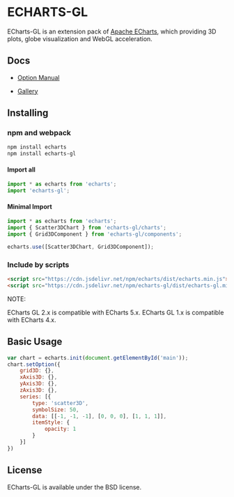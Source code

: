 # ECHARTS-GL

ECharts-GL is an extension pack of [Apache ECharts](http://echarts.apache.org/), which providing 3D plots, globe visualization and WebGL acceleration.


## Docs

+ [Option Manual](https://echarts.apache.org/zh/option-gl.html)

+ [Gallery](https://www.makeapie.com/explore.html#tags=echarts-gl)

## Installing

###  npm and webpack

```bash
npm install echarts
npm install echarts-gl
```

#### Import all
```js
import * as echarts from 'echarts';
import 'echarts-gl';
```

#### Minimal Import
```js
import * as echarts from 'echarts';
import { Scatter3DChart } from 'echarts-gl/charts';
import { Grid3DComponent } from 'echarts-gl/components';

echarts.use([Scatter3DChart, Grid3DComponent]);
```

### Include by scripts
```html
<script src="https://cdn.jsdelivr.net/npm/echarts/dist/echarts.min.js"></script>
<script src="https://cdn.jsdelivr.net/npm/echarts-gl/dist/echarts-gl.min.js"></script>
```

NOTE:

ECharts GL 2.x is compatible with ECharts 5.x.
ECharts GL 1.x is compatible with ECharts 4.x.

## Basic Usage

```js
var chart = echarts.init(document.getElementById('main'));
chart.setOption({
    grid3D: {},
    xAxis3D: {},
    yAxis3D: {},
    zAxis3D: {},
    series: [{
        type: 'scatter3D',
        symbolSize: 50,
        data: [[-1, -1, -1], [0, 0, 0], [1, 1, 1]],
        itemStyle: {
            opacity: 1
        }
    }]
})
```

## License

ECharts-GL is available under the BSD license.
